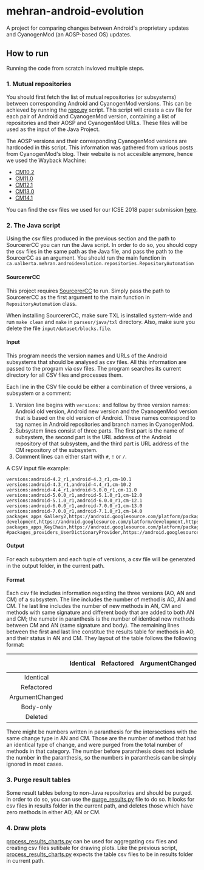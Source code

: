 # mehran-android-evolution
A project for comparing changes between Android's proprietary updates and CyanogenMod (an AOSP-based OS) updates.

## How to run
Running the code from scratch invloved multiple steps.

### 1. Mutual repositories
You should first fetch the list of mutual repositories (or subsystems) between corresponding Android and CyanogenMod versions. This can be achieved by running the [repo.py](python/repo.py) script. This script will create a csv file for each pair of Android and CyanogenMod version, containing a list of repositories and their AOSP and CyanogenMod URLs. These files will be used as the input of the Java Project.

The AOSP versions and their corresponding CyanogenMod versions are hardcoded in this script. This information was gathered from various posts from CyanogenMod's blog. Their website is not accesible anymore, hence we used the Wayback Machine:
- [CM10.2](https://web.archive.org/web/20140215032504/http://www.cyanogenmod.org/blog/cm-10-2-1-maintenance-release)
- [CM11.0](https://web.archive.org/web/20161224204349/https://www.cyanogenmod.org/blog/cm-10-2-1-maintenance-release)
- [CM12.1](https://web.archive.org/web/20161224201849/https://www.cyanogenmod.org/blog/android-security-bulletin-october-5th-update)
- [CM13.0](https://web.archive.org/web/20161224201848/https://www.cyanogenmod.org/blog/cm-13-0-release-1)
- [CM14.1](https://web.archive.org/web/20161224202317/https://www.cyanogenmod.org/blog/cm14-is-landing)

You can find the csv files we used for our ICSE 2018 paper submission [here](https://github.com/ualberta-se/icse-2018-mehran-results/blob/master/subsystem_names).

### 2. The Java script
Using the csv files produced in the previous section and the path to SourcererCC you can run the Java script. In order to do so, you should copy the csv files in the same path as the Java file, and pass the path to the SourcerCC as an argument. You should run the main function in `ca.ualberta.mehran.androidevolution.repositories.RepositoryAutomation`

#### SourcererCC
This project requires [SourcererCC](https://github.com/Mondego/SourcererCC) to run. Simply pass the path to SourcererCC as the first argument to the main function in `RepositoryAutomation` class.

When installing SourcererCC, make sure TXL is installed system-wide and run `make clean` and `make` in `parsesr/java/txl` directory. Also, make sure you delete the file `input/dataset/blocks.file`.

#### Input
This program needs the version names and URLs of the Android subsystems that should be analysed as csv files. All this information are passed to the program via csv files. The program searches its current directory for all CSV files and processes them.

Each line in the CSV file could be either a combination of three versions, a subsystem or a comment:
1. Version line begins with `versions:` and follow by three version names: Android old version, Android new version and the CyanogenMod version that is based on the old version of Android. These names correspond to tag names in Android repositories and branch names in CyanogenMod.
2. Subsystem lines consist of three parts. The first part is the name of subsystem, the second part is the URL address of the Android repository of that subsystem, and the third part is URL address of the CM repository of the subsystem.
3. Comment lines can either start with `#`, `!` or `/`.

A CSV input file example:
```
versions:android-4.2_r1,android-4.3_r1,cm-10.1
versions:android-4.3_r1,android-4.4_r1,cm-10.2
versions:android-4.4_r1,android-5.0.0_r1,cm-11.0
versions:android-5.0.0_r1,android-5.1.0_r1,cm-12.0
versions:android-5.1.0_r1,android-6.0.0_r1,cm-12.1
versions:android-6.0.0_r1,android-7.0.0_r1,cm-13.0
versions:android-7.0.0_r1,android-7.1.0_r1,cm-14.0
packages_apps_Gallery2,https://android.googlesource.com/platform/packages/apps/Gallery2,https://review.lineageos.org/LineageOS/android_packages_apps_Gallery2
development,https://android.googlesource.com/platform/development,https://review.lineageos.org/LineageOS/android_development
packages_apps_KeyChain,https://android.googlesource.com/platform/packages/apps/KeyChain,https://review.lineageos.org/LineageOS/android_packages_apps_KeyChain
#packages_providers_UserDictionaryProvider,https://android.googlesource.com/platform/packages/providers/UserDictionaryProvider,https://review.lineageos.org/LineageOS/android_packages_providers_UserDictionaryProvider
```

#### Output
For each subsystem and each tuple of versions, a csv file will be generated in the output folder, in the current path.
#### Format
Each csv file includes information regarding the three versions (AO, AN and CM) of a subsystem. The line includes the number of method is AO, AN and CM. The last line includes the number of new methods in AN, CM and methods with same signature and different body that are added to both AN and CM; the numebr in paranthesis is the number of identical new methods between CM and AN (same signature and body). The remaining lines between the first and last line constitue the results table for methods in AO, and their status in AN and CM. They layout of the table follows the following format:

|         | Identical | Refactored | ArgumentChanged | Body-only | Deleted | SUM |
|:-------:| :-------: |:--------------:| :---------:| :--------------:| :------:|:--: |
Identical |||||||
Refactored | |  | |  |  | |
ArgumentChanged | |  |  |  | | |
Body-only | |  | |  |  | |
Deleted | |  |  |  |  | |

There might be numbers written in paranthesis for the intersections with the same change type in AN and CM. Those are the number of method that had an identical type of change, and were purged from the total number of methods in that category. The number before paranthesis does not include the number in the paranthesis, so the numbers in paranthesis can be simply ignored in most cases.

### 3. Purge result tables
Some result tables belong to non-Java repositories and should be purged. In order to do so, you can use the [purge_results.py](python/purge_results.py) file to do so. It looks for csv files in results folder in the current path, and deletes those which have zero methods in either AO, AN or CM.

### 4. Draw plots
[process_results_charts.py](python/process_results_charts.py) can be used for aggregating csv files and creating csv files sutibale for drawing plots. Like the previous script, [process_results_charts.py](python/process_results_charts.py) expects the table csv files to be in results folder in current path. 
